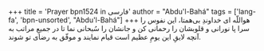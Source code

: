 +++
title = 'Prayer bpn1524 in فارسی'
author = "Abdu'l-Bahá"
tags = ['lang-fa', 'bpn-unsorted', "Abdu'l-Bahá"]
+++
هواللّه
ای خداوندِ بی‌همتا، این نفوس را سرا پا نورانی و قلوبشان را رحمانی کن و جانشان را سُبحانی نما تا در جمیعِ مراتب به آنچه لایقِ این یومِ عظیم است قیام نمایند و موفّق به رضای تو شوند.
